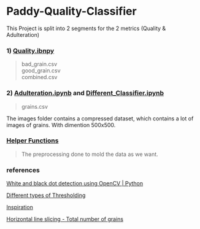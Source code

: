 # Paddy-Quality-Classifier

This Project is split into 2 segments for the 2 metrics (Quality & Adulteration)

### 1) [Quality.ibnpy](https://github.com/XXDIL/Paddy-Quality-Classifier/blob/master/Quality.ipynb)
> bad_grain.csv <br/> good_grain.csv <br/> combined.csv

### 2) [Adulteration.ipynb](https://github.com/XXDIL/Paddy-Quality-Classifier/blob/master/Adulteration.ipynb) and [Different_Classifier.ipynb](https://github.com/XXDIL/Paddy-Quality-Classifier/blob/master/Different_Classifier.ipynb)
> grains.csv

The images folder contains a compressed dataset, which contains a lot of images of grains. With dimention 500x500.

### [Helper Functions](https://github.com/XXDIL/Paddy-Quality-Classifier/blob/master/helper_functions)
> The preprocessing done to mold the data as we want. 

### references

[White and black dot detection using OpenCV | Python](https://www.geeksforgeeks.org/white-and-black-dot-detection-using-opencv-python/)

[Different types of Thresholding](https://docs.opencv.org/master/d7/d4d/tutorial_py_thresholding.html)

[Inspiration](https://github.com/hkedia321/rice-quality-analysis)

[Horizontal line slicing - Total number of grains](https://codegolf.stackexchange.com/questions/40831/counting-grains-of-rice)
